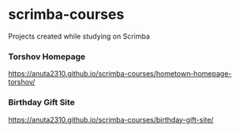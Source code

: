 # scrimba-courses
Projects created while studying on Scrimba

### Torshov Homepage
https://anuta2310.github.io/scrimba-courses/hometown-homepage-torshov/

### Birthday Gift Site
https://anuta2310.github.io/scrimba-courses/birthday-gift-site/
